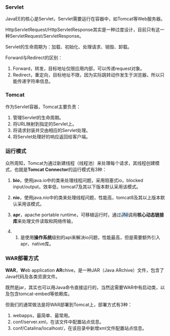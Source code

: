 ### Servlet

JavaEE的核心是Servlet，Servlet需要运行在容器中，如Tomcat等Web服务器。

HttpServletRequest/HttpServletResponse其实是一种过度设计，目前只有这一种ServletRequest/ServletResponse。

Servlet的生命周期为：加载、初始化、处理请求、销毁、卸载。

Forward与Redirect的区别：

1. Forward，转发，目标地址仅限应用内部，可以传递request对象。
2. Redirect，重定向，目标地址不限，因为实际跳转动作发生于浏览器，所以只能传递字符串信息。



### Tomcat

作为Servlet容器，Tomcat主要负责：

1. 管理Servlet的生命周期。
2. 将URL映射到指定的Servlet上。
3. 将请求封装并交由相应的Servlet处理。
4. 将Servlet处理好的响应返回给客户端。



### 运行模式

众所周知，Tomcat为通过新建线程（线程池）来处理每个请求，其线程创建模式，也就是**Tomcat Connector**的运行模式有3种：

1. **bio**，使用java.io中的类来处理线程问题，采用阻塞式io，blocked input/output，效率低，tomcat7及其以下版本默认采用该模式。

2. **nio**，使用java.nio中的类来处理线程问题，性能高，tomcat8及其以上版本默认采用该模式。

3. **apr**，apache portable runtime，可移植运行时，通过<span style=background:#c2e2ff>JNI</span>调用**核心动态链接库**来处理文件读取和网络传输，

4. 1. 是使用**操作系统**级别的api来解决io问题，性能最高，但是需要额外引入apr、native库。



### WAR部署方式

**WAR**，**W**eb application **AR**chive，是一种JAR（Java ARchive）文件，包含了Java代码及各类资源文件。

既然是jar，其实也可以用Java命令直接运行的，当然这需要WAR中有启动类，以及包含tomcat-embed等依赖库。

但我们的通常做法是将WAR部署到Tomcat上，部署方式有3种：

1. webapps，最简单、最常用。
2. conf/server.xml，在该文件中配置站点信息。
3. conf/Catalina/localhost/，在该目录中新增xml文件配置站点信息。